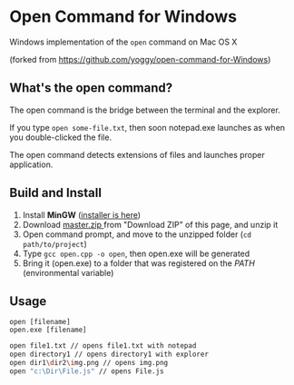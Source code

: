 # Open Command for Windows

Windows implementation of the `open` command on Mac OS X

(forked from https://github.com/yoggy/open-command-for-Windows)

## What's the open command?

The open command is the bridge between the terminal and the explorer.

If you type `open some-file.txt`, then soon notepad.exe launches as when you double-clicked the file.

The open command detects extensions of files and launches proper application.

## Build and Install

1. Install **MinGW** ([installer is here](http://sourceforge.net/projects/mingw/files/Installer/mingw-get-setup.exe/download))
2. Download [master.zip
](https://github.com/atmarksharp/open-command-for-Windows/archive/master.zip) from "Download ZIP" of this page, and unzip it
4. Open command prompt, and move to the unzipped folder (`cd path/to/project`)
5. Type `gcc open.cpp -o open`, then open.exe will be generated
6. Bring it (open.exe) to a folder that was registered on the *PATH* (environmental variable)

## Usage

`open [filename]` <br>
`open.exe [filename]`

```bash
open file1.txt // opens file1.txt with notepad
open directory1 // opens directory1 with explorer
open dir1\dir2\img.png // opens img.png
open "c:\Dir\File.js" // opens File.js
```
